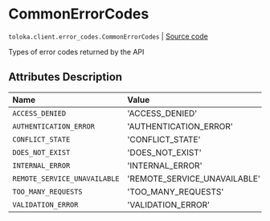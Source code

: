 # CommonErrorCodes
`toloka.client.error_codes.CommonErrorCodes` | [Source code](https://github.com/Toloka/toloka-kit/blob/v1.1.2/src/client/error_codes.py#L8)

Types of error codes returned by the API

## Attributes Description

| Name | Value | Description |
| :------| :-----------| :----------| 
`ACCESS_DENIED`|'ACCESS_DENIED'|
`AUTHENTICATION_ERROR`|'AUTHENTICATION_ERROR'|
`CONFLICT_STATE`|'CONFLICT_STATE'|
`DOES_NOT_EXIST`|'DOES_NOT_EXIST'|
`INTERNAL_ERROR`|'INTERNAL_ERROR'|
`REMOTE_SERVICE_UNAVAILABLE`|'REMOTE_SERVICE_UNAVAILABLE'|
`TOO_MANY_REQUESTS`|'TOO_MANY_REQUESTS'|
`VALIDATION_ERROR`|'VALIDATION_ERROR'|
